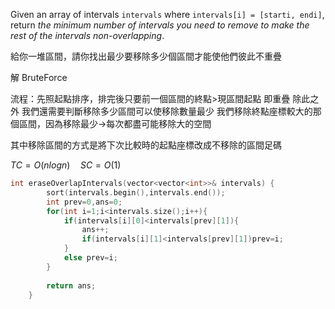 
Given an array of intervals `intervals` where `intervals[i] = [starti, endi]`, return _the minimum number of intervals you need to remove to make the rest of the intervals non-overlapping_.

給你一堆區間，請你找出最少要移除多少個區間才能使他們彼此不重疊

解 BruteForce

流程：先照起點排序，排完後只要前一個區間的終點>現區間起點 即重疊
除此之外  我們還需要判斷移除多少區間可以使移除數量最少
我們移除終點座標較大的那個區間，因為移除最少→每次都盡可能移除大的空間

其中移除區間的方式是將下次比較時的起點座標改成不移除的區間足碼

$TC=O(nlogn)\quad SC=O(1)$

```cpp
int eraseOverlapIntervals(vector<vector<int>>& intervals) {
        sort(intervals.begin(),intervals.end());
        int prev=0,ans=0;
        for(int i=1;i<intervals.size();i++){
            if(intervals[i][0]<intervals[prev][1]){
                ans++;
                if(intervals[i][1]<intervals[prev][1])prev=i;
            }
            else prev=i;
        }
        
        return ans;
    }
```

